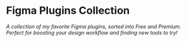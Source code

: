 # Figma Plugins Collection

*A collection of my favorite Figma plugins, sorted into Free and Premium. Perfect for boosting your design workflow and finding new tools to try!*
